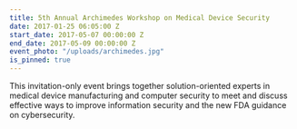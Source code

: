 ```yaml
---
title: 5th Annual Archimedes Workshop on Medical Device Security
date: 2017-01-25 06:05:00 Z
start_date: 2017-05-07 00:00:00 Z
end_date: 2017-05-09 00:00:00 Z
event_photo: "/uploads/archimedes.jpg"
is_pinned: true
---
```


This invitation-only event brings together solution-oriented experts in medical device manufacturing and computer security to meet and discuss effective ways to improve information security and the new FDA guidance on cybersecurity.